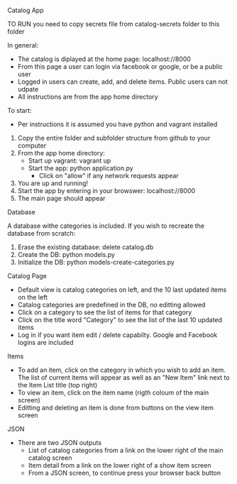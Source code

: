 Catalog App

TO RUN you need to copy secrets file from catalog-secrets folder to this folder

In general:

- The catalog is diplayed at the home page: localhost://8000
- From this page a user can login via facebook or google, or be a public user
- Logged in users can create, add, and delete items. Public users can not udpate
- All instructions are from the app home directory


To start:
- Per instructions it is assumed you have python and vagrant installed

1. Copy the entire folder and subfolder structure from github to your computer
2. From the app home directory:
    - Start up vagrant: vagrant up
    - Start the app: python application.py
        - Click on "allow" if any network requests appear
3. You are up and running!
4. Start the app by entering in your browswer: localhost://8000
5. The main page should appear


Database

A database withe categories is included. If you wish to recreate the database from scratch:

1. Erase the existing database: delete catalog.db
2. Create the DB: python models.py
3. Initialize the DB: python models-create-categories.py


Catalog Page

- Default view is catalog categories on left, and the 10 last updated items on the left
- Catalog categories are predefined in the DB, no editting allowed
- Click on a category to see the list of items for that category
- Click on the title word "Category" to see the list of the last 10 updated items
- Log in if you want item edit / delete capabilty. Google and Facebook logins are included


Items
- To add an item, click on the category in which you wish to add an item. The list of current items will appear as well as an "New Item" link next to the Item List title (top right)
- To view an item, click on the item name (rigth coloum of the main screen)
- Editting and deleting an item is done from buttons on the view item screen


JSON
- There are two JSON outputs
    - List of catalog categories from a link on the lower right of the main catalog screen
    - Item detail from a link on the lower right of a show item screen
    - From a JSON screen, to continue press your browser back button


